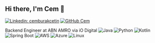 ## Hi there, I'm Cem 👋

[![Linkedin: cemburakcetin](https://img.shields.io/badge/-cemburakcetin-blue?style=flat-square&logo=Linkedin&logoColor=white&link=https://www.linkedin.com/in/cemburakcetin/)](https://www.linkedin.com/in/cemburakcetin/)
[![GitHub Cem](https://img.shields.io/github/followers/cem?label=follow&style=social)](https://github.com/cmctn)

Backend Engineer at ABN AMRO via iO Digital
![Java](https://img.shields.io/badge/Code-Java-informational?style=flat&logo=java&color=F7DF1E)
![Python](https://img.shields.io/badge/Code-Python-informational?style=flat&logo=python&color=3776AB)
![Kotlin](https://img.shields.io/badge/Code-Kotlin-informational?style=flat&logo=kotlin&color=777BB4)
![Spring Boot](https://img.shields.io/badge/SpringBoot-Laravel-informational?style=flat&logo=springboot&color=FF2D20)
![AWS](https://img.shields.io/badge/Cloud-AWS-informational?style=flat&logo=amazon-aws&color=232F3E)
![Azure](https://img.shields.io/badge/Cloud-Azure-informational?style=flat&logo=azure&color=232F3E)
![Linux](https://img.shields.io/badge/System-Linux-informational?style=flat&logo=linux&color=FCC624)

<!--
**cmctn/cmctn** is a ✨ _special_ ✨ repository because its `README.md` (this file) appears on your GitHub profile.

Here are some ideas to get you started:

- 🔭 I’m currently working on ...
- 🌱 I’m currently learning ...
- 👯 I’m looking to collaborate on ...
- 🤔 I’m looking for help with ...
- 💬 Ask me about ...
- 📫 How to reach me: ...
- 😄 Pronouns: ...
- ⚡ Fun fact: ...
-->
